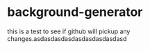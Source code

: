# background-generator

this is a test to see if github will pickup any changes.asdasdasdasdasdasdasdasdasd
